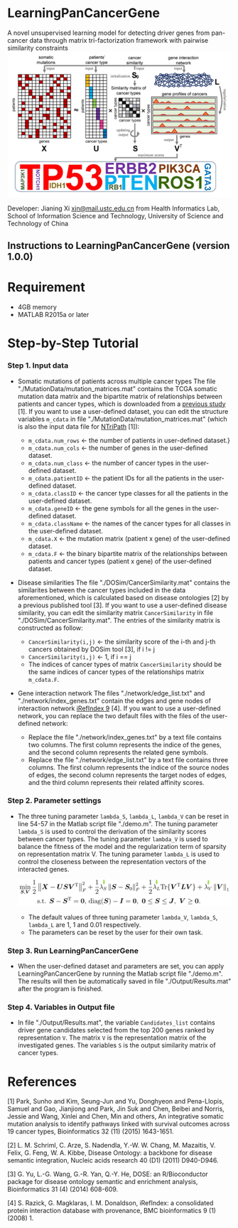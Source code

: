 # LearningPanCancerGene
A novel unsupervised learning model for detecting driver genes from pan-cancer data through matrix tri-factorization framework with pairwise similarity constraints
![image](https://github.com/JianingXi/LearningPanCancerGene/blob/master/bin/splash.jpg)

Developer: Jianing Xi <xjn@mail.ustc.edu.cn> from Health Informatics Lab, School of Information Science and Technology, University of Science and Technology of China

## Instructions to LearningPanCancerGene (version 1.0.0)

# Requirement
* 4GB memory
* MATLAB R2015a or later

# Step-by-Step Tutorial

### Step 1. Input data

* Somatic mutations of patients across multiple cancer types
The file "./MutationData/mutation_matrices.mat" contains the TCGA somatic mutation data matrix and the bipartite matrix of relationships between patients and cancer types, which is downloaded from a [previous study](https://academic.oup.com/bioinformatics/article/32/11/1643/1742725/An-integrative-somatic-mutation-analysis-to) [1]. If you want to use a user-defined dataset, you can edit the structure variables `m_cdata` in file "./MutationData/mutation_matrices.mat" (which is also the input data file for [NTriPath](https://academic.oup.com/bioinformatics/article/32/11/1643/1742725/An-integrative-somatic-mutation-analysis-to) [1]):

  * `m_cdata.num_rows` <- the number of patients in user-defined dataset.}
  * `m_cdata.num_cols` <- the number of genes in the user-defined dataset.
  * `m_cdata.num_class` <- the number of cancer types in the user-defined dataset.
  * `m_cdata.patientID` <- the patient IDs for all the patients in the user-defined dataset.
  * `m_cdata.classID` <- the cancer type classes for all the patients in the user-defined dataset.
  * `m_cdata.geneID` <- the gene symbols for all the genes in the user-defined dataset.
  * `m_cdata.className` <- the names of the cancer types for all classes in the user-defined dataset.
  * `m_cdata.X` <- the mutation matrix (patient x gene) of the user-defined dataset.
  * `m_cdata.F` <- the binary bipartite matrix of the relationships between patients and cancer types (patient x gene) of the user-defined dataset.


* Disease similarities
The file "./DOSim/CancerSimilarity.mat" contains the similarites between the cancer types included in the data aforementioned, which is calculated based on disease ontologies [2] by a previous published tool [3]. If you want to use a user-defined disease similarity, you can edit the similarity matrix `CancerSimilarity` in file "./DOSim/CancerSimilarity.mat". The entries of the similarity matrix is constructed as follow:
  * `CancerSimilarity(i,j)` <- the similarity score of the i-th and j-th cancers obtained by DOSim tool [3], if i != j
  * `CancerSimilarity(i,j)` <- 1, if i == j
  * The indices of cancer types of matrix `CancerSimilarity` should be the same indices of cancer types of the relationships matrix `m_cdata.F`.

* Gene interaction network
The files "./network/edge_list.txt" and "./network/index_genes.txt" contain the edges and gene nodes of interaction network [iRefIndex 9](http://irefindex.org) [4]. If you want to use a user-defined network, you can replace the two default files with the files of the user-defined network:

  * Replace the file "./network/index_genes.txt" by a text file contains two columns. The first column represents the indice of the genes, and the second column represents the related gene symbols.
  * Replace the file "./network/edge_list.txt" by a text file contains three columns. The first column represents the indice of the source nodes of edges, the second column represents the target nodes of edges, and the third column represents their related affinity scores.


### Step 2. Parameter settings
* The three tuning parameter `lambda_S`, `lambda_L`, `lambda_V` can be reset in line 54-57 in the Matlab script file "./demo.m". The tuning parameter `lambda_S` is used to control the derivation of the similarity scores between cancer types. The tuning parameter `lambda_V` is used to balance the fitness of the model and the regularization term of sparsity on representation matrix V. The tuning parameter `lambda_L` is used to control the closeness between the representation vectors of the interacted genes.

  ![image](https://github.com/JianingXi/LearningPanCancerGene/blob/master/bin/formula.PNG)


  * The default values of three tuning parameter `lambda_V`, `lambda_S`, `lambda_L` are 1, 1 and 0.01 respectively.
  * The parameters can be reset by the user for their own task.

### Step 3. Run LearningPanCancerGene
* When the user-defined dataset and parameters are set, you can apply LearningPanCancerGene by running the Matlab script file "./demo.m". The results will then be automatically saved in file "./Output/Results.mat" after the program is finished. 

### Step 4. Variables in Output file 
* In file "./Output/Results.mat", the variable `Candidates_list` contains driver gene candidates selected from the top 200 genes ranked by representation `V`. The matrix `V` is the representation matrix of the investigated genes. The variables `S` is the output similarity matrix of cancer types.

# References
[1] Park, Sunho and Kim, Seung-Jun and Yu, Donghyeon and Pena-Llopis, Samuel and Gao, Jianjiong and Park, Jin Suk and Chen, Beibei and Norris, Jessie and Wang, Xinlei and Chen, Min and others, An integrative somatic mutation analysis to identify pathways linked with survival outcomes across 19 cancer types, Bioinformatics 32 (11) (2015) 1643-1651.

[2] L. M. Schriml, C. Arze, S. Nadendla, Y.-W. W. Chang, M. Mazaitis, V. Felix, G. Feng, W. A. Kibbe, Disease Ontology: a backbone for disease semantic integration, Nucleic acids research 40 (D1) (2011) D940-D946.

[3] G. Yu, L.-G. Wang, G.-R. Yan, Q.-Y. He, DOSE: an R/Bioconductor package for disease ontology semantic and enrichment analysis, Bioinformatics 31 (4) (2014) 608-609.

[4] S. Razick, G. Magklaras, I. M. Donaldson, iRefIndex: a consolidated protein interaction database with provenance, BMC bioinformatics 9 (1) (2008) 1.
